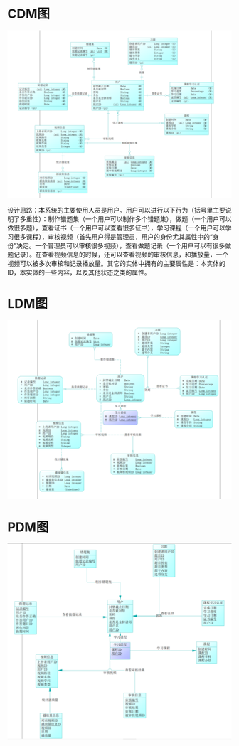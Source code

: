# CDM图

![image-20210522202314292](19373073_何潇龙_第六次实验_文档.assets/image-20210522202314292.png)

设计思路：本系统的主要使用人员是用户。用户可以进行以下行为（括号里主要说明了多重性）：制作错题集（一个用户可以制作多个错题集），做题（一个用户可以做很多题），查看证书（一个用户可以查看很多证书），学习课程（一个用户可以学习很多课程），审核视频（首先用户得是管理员，用户的身份尤其属性中的“身份”决定。一个管理员可以审核很多视频），查看做题记录（一个用户可以有很多做题记录）。在查看视频信息的时候，还可以查看视频的审核信息，和播放量，一个视频可以被多次审核和记录播放量。其它的实体中拥有的主要属性是：本实体的ID，本实体的一些内容，以及其他状态之类的属性。

# LDM图

![image-20210522203902960](19373073_何潇龙_第六次实验_文档.assets/image-20210522203902960.png)

# PDM图

![image-20210522203950543](19373073_何潇龙_第六次实验_文档.assets/image-20210522203950543.png)

